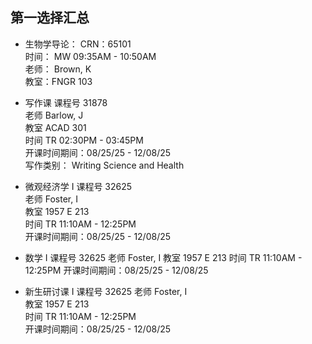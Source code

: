 ## 第一选择汇总
- 生物学导论：
CRN：65101  
时间： MW 09:35AM - 10:50AM  
老师： Brown, K  
教室：FNGR 103

- 写作课
 课程号 31878  
老师 Barlow, J  
教室 ACAD 301   
时间 TR 02:30PM - 03:45PM  
开课时间期间：08/25/25 - 12/08/25  
写作类别： Writing Science and Health

- 微观经济学 I
课程号 32625  
老师 Foster, I  
教室 1957 E 213  
时间  TR 11:10AM - 12:25PM  
开课时间期间：08/25/25 - 12/08/25


- 数学 I 
课程号 32625
老师 Foster, I
教室 1957 E 213
时间 TR 11:10AM - 12:25PM
开课时间期间：08/25/25 - 12/08/25


- 新生研讨课 I 
课程号 32625 
老师 Foster, I  
教室 1957 E 213  
时间 TR 11:10AM - 12:25PM  
开课时间期间：08/25/25 - 12/08/25  

